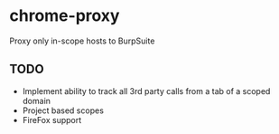 # chrome-proxy
Proxy only in-scope hosts to BurpSuite

## TODO
- Implement ability to track all 3rd party calls from a tab of a scoped domain
- Project based scopes
- FireFox support

